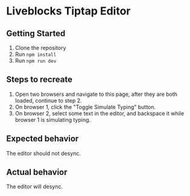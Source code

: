 # Liveblocks Tiptap Editor

## Getting Started

1. Clone the repository
2. Run `npm install`
3. Run `npm run dev`

## Steps to recreate

1. Open two browsers and navigate to this page, after they are both loaded, continue to step 2.
2. On browser 1, click the &quot;Toggle Simulate Typing&quot; button.
3. On browser 2, select some text in the editor, and backspace it while browser 1 is simulating typing.

## Expected behavior

The editor should not desync.

## Actual behavior

The editor will desync.
